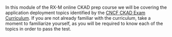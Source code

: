 <!-- CKAD Self-Study Mod 2 -->

In this module of the RX-M online CKAD prep course we will be covering the application deployment topics identified by the [CNCF CKAD Exam Curriculum](https://github.com/cncf/curriculum/blob/master/CKAD_Curriculum_V1.30.pdf). If you are not already familiar with the curriculum, take a moment to familiarize yourself, as you will be required to know each of the topics in order to pass the test.
